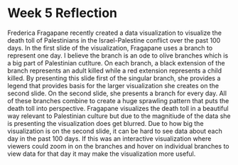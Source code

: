 <h1>Week 5 Reflection</h1>
<p>Frederica Fragapane recently created a data visualization to visualize the death toll of Palestinians in the Israel-Palestine conflict over the past 100 days. In the first slide of the visualization, Fragapane uses a branch to represent one day. I believe the branch is an ode to olive branches which is a big part of Palestinian cutlture. On each branch, a black extension of the branch represents an adult killed while a red extension represents a child killed. By presenting this slide first of the singular branch, she provides a legend that provides basis for the larger visualization she creates on the second slide. On the second slide, she presents a branch for every day. All of these branches combine to create a huge sprawling pattern that puts the death toll into perspective. Fragapane visualizes the death toll in a beautiful way relevant to Palestinian culture but due to the magnitiude of the data she is presenting the visualization does get blurred. Due to how big the visualization is on the second slide, it can be hard to see data about each day in the past 100 days. If this was an interactive visualization where viewers could zoom in on the branches and hover on individual branches to view data for that day it may make the visualization more useful.</p>
